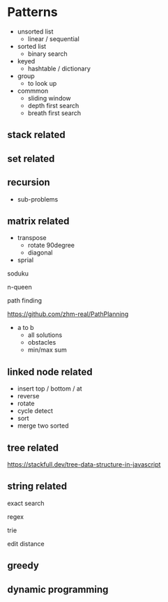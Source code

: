 # Patterns

- unsorted list
  - linear / sequential
- sorted list
  - binary search
- keyed
  - hashtable / dictionary
- group
  - to look up
- commmon
  - sliding window
  - depth first search
  - breath first search

## stack related

## set related

## recursion

- sub-problems

## matrix related

- transpose
  - rotate 90degree
  - diagonal
- sprial

soduku

n-queen

path finding

<https://github.com/zhm-real/PathPlanning>

- a to b
  - all solutions
  - obstacles
  - min/max sum

## linked node related

- insert top / bottom / at
- reverse
- rotate
- cycle detect
- sort
- merge two sorted

## tree related

<https://stackfull.dev/tree-data-structure-in-javascript>

## string related

exact search

regex

trie

edit distance

## greedy

## dynamic programming
